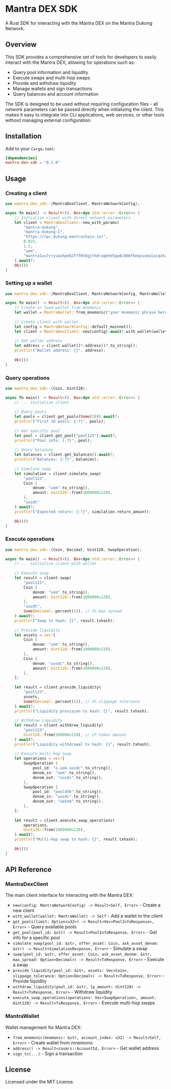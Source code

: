 # Mantra DEX SDK

A Rust SDK for interacting with the Mantra DEX on the Mantra Dukong Network.

## Overview

This SDK provides a comprehensive set of tools for developers to easily interact with the Mantra DEX, allowing for operations such as:

- Query pool information and liquidity
- Execute swaps and multi-hop swaps
- Provide and withdraw liquidity
- Manage wallets and sign transactions
- Query balances and account information

The SDK is designed to be used without requiring configuration files - all network parameters can be passed directly when initializing the client. This makes it easy to integrate into CLI applications, web services, or other tools without managing external configuration.

## Installation

Add to your `Cargo.toml`:

```toml
[dependencies]
mantra-dex-sdk = "0.1.0"
```

## Usage

### Creating a client

```rust
use mantra_dex_sdk::{MantraDexClient, MantraNetworkConfig};

async fn main() -> Result<(), Box<dyn std::error::Error>> {
    // Initialize client with direct network parameters
    let client = MantraDexClient::new_with_params(
        "mantra-dukong",
        "mantra-dukong-1",
        "https://rpc.dukong.mantrachain.io/",
        0.025,
        1.3,
        "uom",
        "mantra1us7rryvauhpe82fff0t6gjthdraqmtm5gw8c808f6eqzuxmulacqzkzdal"
    ).await?;
    Ok(())
}
```

### Setting up a wallet

```rust
use mantra_dex_sdk::{MantraDexClient, MantraNetworkConfig, MantraWallet};

async fn main() -> Result<(), Box<dyn std::error::Error>> {
    // Create or load wallet from mnemonic
    let wallet = MantraWallet::from_mnemonic("your mnemonic phrase here", 0)?;
    
    // Create client with wallet
    let config = MantraNetworkConfig::default_mainnet();
    let client = MantraDexClient::new(config).await?.with_wallet(wallet);
    
    // Get wallet address
    let address = client.wallet()?.address()?.to_string();
    println!("Wallet address: {}", address);
    
    Ok(())
}
```

### Query operations

```rust
use mantra_dex_sdk::{Coin, Uint128};

async fn main() -> Result<(), Box<dyn std::error::Error>> {
    // ... initialize client
    
    // Query pools
    let pools = client.get_pools(Some(10)).await?;
    println!("First 10 pools: {:?}", pools);
    
    // Get specific pool
    let pool = client.get_pool("pool123").await?;
    println!("Pool info: {:?}", pool);
    
    // Query balances
    let balances = client.get_balances().await?;
    println!("Balances: {:?}", balances);
    
    // Simulate swap
    let simulation = client.simulate_swap(
        "pool123",
        Coin {
            denom: "uom".to_string(),
            amount: Uint128::from(1000000u128),
        },
        "uusdt"
    ).await?;
    println!("Expected return: {:?}", simulation.return_amount);
    
    Ok(())
}
```

### Execute operations

```rust
use mantra_dex_sdk::{Coin, Decimal, Uint128, SwapOperation};

async fn main() -> Result<(), Box<dyn std::error::Error>> {
    // ... initialize client with wallet
    
    // Execute swap
    let result = client.swap(
        "pool123",
        Coin {
            denom: "uom".to_string(),
            amount: Uint128::from(1000000u128),
        },
        "uusdt",
        Some(Decimal::percent(1)), // 1% max spread
    ).await?;
    println!("Swap tx hash: {}", result.txhash);
    
    // Provide liquidity
    let assets = vec![
        Coin {
            denom: "uom".to_string(),
            amount: Uint128::from(1000000u128),
        },
        Coin {
            denom: "uusdc".to_string(),
            amount: Uint128::from(1000000u128),
        },
    ];
    
    let result = client.provide_liquidity(
        "pool123",
        assets,
        Some(Decimal::percent(1)), // 1% slippage tolerance
    ).await?;
    println!("Liquidity provision tx hash: {}", result.txhash);
    
    // Withdraw liquidity
    let result = client.withdraw_liquidity(
        "pool123",
        Uint128::from(500000u128), // LP token amount
    ).await?;
    println!("Liquidity withdrawal tx hash: {}", result.txhash);
    
    // Execute multi-hop swap
    let operations = vec![
        SwapOperation {
            pool_id: "o.uom.uusdc".to_string(), 
            denom_in: "uom".to_string(),
            denom_out: "uusdc".to_string(),
        },
        SwapOperation {
            pool_id: "pool456".to_string(),
            denom_in: "uusdc".to_string(),
            denom_out: "uatom".to_string(),
        },
    ];
    
    let result = client.execute_swap_operations(
        operations,
        Uint128::from(1000000u128),
    ).await?;
    println!("Multi-hop swap tx hash: {}", result.txhash);
    
    Ok(())
}
```

## API Reference

### MantraDexClient

The main client interface for interacting with the Mantra DEX:

- `new(config: MantraNetworkConfig) -> Result<Self, Error>` - Create a new client
- `with_wallet(wallet: MantraWallet) -> Self` - Add a wallet to the client
- `get_pools(limit: Option<u32>) -> Result<Vec<PoolInfoResponse>, Error>` - Query available pools
- `get_pool(pool_id: &str) -> Result<PoolInfoResponse, Error>` - Get info for a specific pool
- `simulate_swap(pool_id: &str, offer_asset: Coin, ask_asset_denom: &str) -> Result<SimulationResponse, Error>` - Simulate a swap
- `swap(pool_id: &str, offer_asset: Coin, ask_asset_denom: &str, max_spread: Option<Decimal>) -> Result<TxResponse, Error>` - Execute a swap
- `provide_liquidity(pool_id: &str, assets: Vec<Coin>, slippage_tolerance: Option<Decimal>) -> Result<TxResponse, Error>` - Provide liquidity
- `withdraw_liquidity(pool_id: &str, lp_amount: Uint128) -> Result<TxResponse, Error>` - Withdraw liquidity
- `execute_swap_operations(operations: Vec<SwapOperation>, amount: Uint128) -> Result<TxResponse, Error>` - Execute multi-hop swaps

### MantraWallet

Wallet management for Mantra DEX:

- `from_mnemonic(mnemonic: &str, account_index: u32) -> Result<Self, Error>` - Create wallet from mnemonic
- `address() -> Result<cosmrs::AccountId, Error>` - Get wallet address
- `sign_tx(...)` - Sign a transaction

## License

Licensed under the MIT License. 